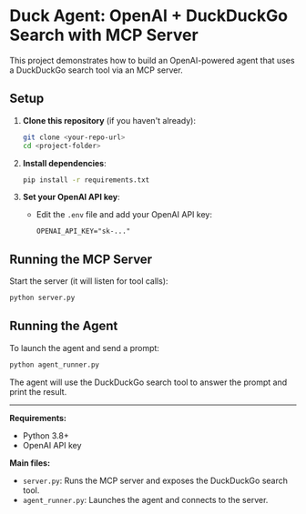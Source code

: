# Duck Agent: OpenAI + DuckDuckGo Search with MCP Server

This project demonstrates how to build an OpenAI-powered agent that uses a DuckDuckGo search tool via an MCP server.

## Setup

1. **Clone this repository** (if you haven't already):
   ```sh
   git clone <your-repo-url>
   cd <project-folder>
   ```

2. **Install dependencies**:
   ```sh
   pip install -r requirements.txt
   ```

3. **Set your OpenAI API key**:
   - Edit the `.env` file and add your OpenAI API key:
     ```env
     OPENAI_API_KEY="sk-..."
     ```

## Running the MCP Server

Start the server (it will listen for tool calls):
```sh
python server.py
```

## Running the Agent

To launch the agent and send a prompt:
```sh
python agent_runner.py
```

The agent will use the DuckDuckGo search tool to answer the prompt and print the result.

---

**Requirements:**
- Python 3.8+
- OpenAI API key

**Main files:**
- `server.py`: Runs the MCP server and exposes the DuckDuckGo search tool.
- `agent_runner.py`: Launches the agent and connects to the server.
